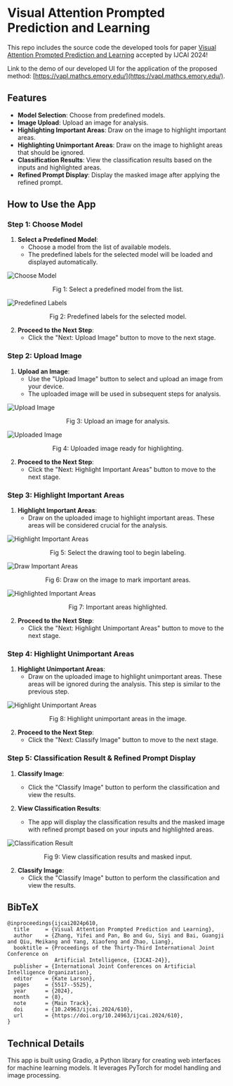# Visual Attention Prompted Prediction and Learning

This repo includes the source code the developed tools for paper [Visual Attention Prompted Prediction and Learning](https://www.ijcai.org/proceedings/2024/610) accepted by IJCAI 2024!

Link to the demo of our developed UI for the application of the proposed method: [https://vapl.mathcs.emory.edu/](https://vapl.mathcs.emory.edu/).

## Features

- **Model Selection**: Choose from predefined models.
- **Image Upload**: Upload an image for analysis.
- **Highlighting Important Areas**: Draw on the image to highlight important areas.
- **Highlighting Unimportant Areas**: Draw on the image to highlight areas that should be ignored.
- **Classification Results**: View the classification results based on the inputs and highlighted areas.
- **Refined Prompt Display**: Display the masked image after applying the refined prompt.

## How to Use the App

### Step 1: Choose Model

1. **Select a Predefined Model**:
   - Choose a model from the list of available models.
   - The predefined labels for the selected model will be loaded and displayed automatically.

![Choose Model](images/Stage1_1.png)
<p align="center">Fig 1: Select a predefined model from the list.</p>


![Predefined Labels](images/Stage1_2.png)
<p align="center">Fig 2: Predefined labels for the selected model.</p>


<!-- 
2. **Or Upload Your Own Model**:
   - Upload a custom model file.
   - The app will handle and display labels accordingly. -->

2. **Proceed to the Next Step**:
   - Click the "Next: Upload Image" button to move to the next stage.

### Step 2: Upload Image

1. **Upload an Image**:
   - Use the "Upload Image" button to select and upload an image from your device.
   - The uploaded image will be used in subsequent steps for analysis.

![Upload Image](images/Stage2_1.png)
<p align="center">Fig 3: Upload an image for analysis.</p>


![Uploaded Image](images/Stage2_2.png)
<p align="center">Fig 4: Uploaded image ready for highlighting.</p>



2. **Proceed to the Next Step**:
   - Click the "Next: Highlight Important Areas" button to move to the next stage.

### Step 3: Highlight Important Areas

1. **Highlight Important Areas**:
   - Draw on the uploaded image to highlight important areas. These areas will be considered crucial for the analysis.

![Highlight Important Areas](images/Stage3_1.png)
<p align="center">Fig 5: Select the drawing tool to begin labeling.</p>


![Draw Important Areas](images/Stage3_2.png)
<p align="center">Fig 6: Draw on the image to mark important areas.</p>


![Highlighted Important Areas](images/Stage3_3.png)
<p align="center">Fig 7: Important areas highlighted.</p>



2. **Proceed to the Next Step**:
   - Click the "Next: Highlight Unimportant Areas" button to move to the next stage.

### Step 4: Highlight Unimportant Areas

1. **Highlight Unimportant Areas**:
   - Draw on the uploaded image to highlight unimportant areas. These areas will be ignored during the analysis. This step is similar to the previous step. 

![Highlight Unimportant Areas](images/Stage4_1.png)
<p align="center">Fig 8: Highlight unimportant areas in the image.</p>


2. **Proceed to the Next Step**:
   - Click the "Next: Classify Image" button to move to the next stage.

### Step 5: Classification Result & Refined Prompt Display

1. **Classify Image**:
   - Click the "Classify Image" button to perform the classification and view the results.

2. **View Classification Results**:
   - The app will display the classification results and the masked image with refined prompt based on your inputs and highlighted areas.

![Classification Result](images/Stage5_1.png)
<p align="center">Fig 9: View classification results and masked input.</p>



2. **Classify Image**:
   - Click the "Classify Image" button to perform the classification and view the results.

<!-- ## Additional Information

- **Predefined Labels**: The predefined labels for each model are displayed in the first step when a model is selected.
- **Custom Models**: If you upload your own model, ensure it is compatible with the app's requirements. -->

## BibTeX
```
@inproceedings{ijcai2024p610,
  title     = {Visual Attention Prompted Prediction and Learning},
  author    = {Zhang, Yifei and Pan, Bo and Gu, Siyi and Bai, Guangji and Qiu, Meikang and Yang, Xiaofeng and Zhao, Liang},
  booktitle = {Proceedings of the Thirty-Third International Joint Conference on
               Artificial Intelligence, {IJCAI-24}},
  publisher = {International Joint Conferences on Artificial Intelligence Organization},
  editor    = {Kate Larson},
  pages     = {5517--5525},
  year      = {2024},
  month     = {8},
  note      = {Main Track},
  doi       = {10.24963/ijcai.2024/610},
  url       = {https://doi.org/10.24963/ijcai.2024/610},
}
```

## Technical Details

This app is built using Gradio, a Python library for creating web interfaces for machine learning models. It leverages PyTorch for model handling and image processing.

